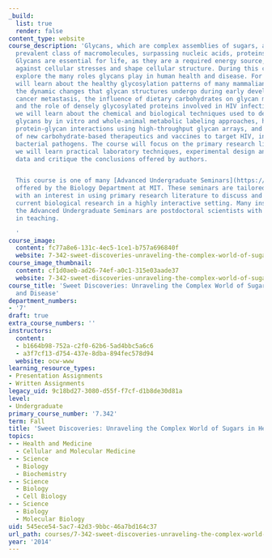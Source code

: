 ```yaml
---
_build:
  list: true
  render: false
content_type: website
course_description: 'Glycans, which are complex assemblies of sugars, are the most
  prevalent class of macromolecules, surpassing nucleic acids, proteins and lipids.
  Glycans are essential for life, as they are a required energy source, provide protection
  against cellular stresses and shape cellular structure. During this course, we will
  explore the many roles glycans play in human health and disease. For example, we
  will learn about the healthy glycosylation patterns of many mammalian proteins and
  the dynamic changes that glycan structures undergo during early development and
  cancer metastasis, the influence of dietary carbohydrates on glycan metabolism,
  and the role of densely glycosylated proteins involved in HIV infectivity. Concurrently,
  we will learn about the chemical and biological techniques used to detect and visualize
  glycans by in vitro and whole-animal metabolic labeling approaches, how to profile
  protein-glycan interactions using high-throughput glycan arrays, and about the development
  of new carbohydrate-based therapeutics and vaccines to target HIV, influenza and
  bacterial pathogens. The course will focus on the primary research literature, and
  we will learn practical laboratory techniques, experimental design and how to interpret
  data and critique the conclusions offered by authors.


  This course is one of many [Advanced Undergraduate Seminars](https://biology.mit.edu/undergraduate/course_listings/advanced_undergraduate_seminars)
  offered by the Biology Department at MIT. These seminars are tailored for students
  with an interest in using primary research literature to discuss and learn about
  current biological research in a highly interactive setting. Many instructors of
  the Advanced Undergraduate Seminars are postdoctoral scientists with a strong interest
  in teaching.

  '
course_image:
  content: fc77a8e6-131c-4ec5-1ce1-b757a696840f
  website: 7-342-sweet-discoveries-unraveling-the-complex-world-of-sugars-in-health-and-disease-fall-2014
course_image_thumbnail:
  content: cf1d0aeb-ad26-74ef-a0c1-315e03aade37
  website: 7-342-sweet-discoveries-unraveling-the-complex-world-of-sugars-in-health-and-disease-fall-2014
course_title: 'Sweet Discoveries: Unraveling the Complex World of Sugars in Health
  and Disease'
department_numbers:
- '7'
draft: true
extra_course_numbers: ''
instructors:
  content:
  - b1664b98-752a-c2f0-62b6-5ad4bbc5a6c6
  - a3f7cf13-d754-437e-8dba-894fec578d94
  website: ocw-www
learning_resource_types:
- Presentation Assignments
- Written Assignments
legacy_uid: 9c18bd27-3080-d55f-f7cf-d1b8de30d81a
level:
- Undergraduate
primary_course_number: '7.342'
term: Fall
title: 'Sweet Discoveries: Unraveling the Complex World of Sugars in Health and Disease'
topics:
- - Health and Medicine
  - Cellular and Molecular Medicine
- - Science
  - Biology
  - Biochemistry
- - Science
  - Biology
  - Cell Biology
- - Science
  - Biology
  - Molecular Biology
uid: 545ece54-5ac7-42d3-9bbc-46a7bd164c37
url_path: courses/7-342-sweet-discoveries-unraveling-the-complex-world-of-sugars-in-health-and-disease-fall-2014
year: '2014'
---
```

